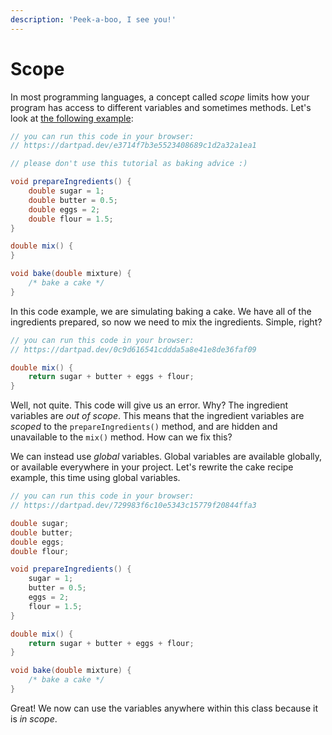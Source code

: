 ```yaml
---
description: 'Peek-a-boo, I see you!'
---
```


# Scope

In most programming languages, a concept called _scope_ limits how your program has access to different variables and sometimes methods. Let's look at [the following example](https://dartpad.dev/e3714f7b3e5523408689c1d2a32a1ea1):

```java
// you can run this code in your browser:
// https://dartpad.dev/e3714f7b3e5523408689c1d2a32a1ea1

// please don't use this tutorial as baking advice :)

void prepareIngredients() {
    double sugar = 1;
    double butter = 0.5;
    double eggs = 2;
    double flour = 1.5;
}

double mix() {
}

void bake(double mixture) {
    /* bake a cake */
}
```

In this code example, we are simulating baking a cake. We have all of the ingredients prepared, so now we need to mix the ingredients. Simple, right?

```java
// you can run this code in your browser:
// https://dartpad.dev/0c9d616541cddda5a8e41e8de36faf09

double mix() {
    return sugar + butter + eggs + flour;
}
```

Well, not quite. This code will give us an error. Why? The ingredient variables are _out of scope_. This means that the ingredient variables are _scoped_ to the `prepareIngredients()` method, and are hidden and unavailable to the `mix()` method. How can we fix this? 

We can instead use _global_ variables. Global variables are available globally, or available everywhere in your project. Let's rewrite the cake recipe example, this time using global variables.

```java
// you can run this code in your browser:
// https://dartpad.dev/729983f6c10e5343c15779f20844ffa3

double sugar;
double butter;
double eggs;
double flour;

void prepareIngredients() {
    sugar = 1;
    butter = 0.5;
    eggs = 2;
    flour = 1.5;
}

double mix() {
    return sugar + butter + eggs + flour;
}

void bake(double mixture) {
    /* bake a cake */
}
```

Great! We now can use the variables anywhere within this class because it is _in scope_.

